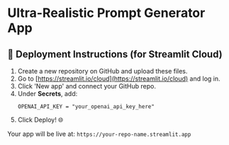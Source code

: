 # Ultra-Realistic Prompt Generator App

## 🚀 Deployment Instructions (for Streamlit Cloud)

1. Create a new repository on GitHub and upload these files.
2. Go to [https://streamlit.io/cloud](https://streamlit.io/cloud) and log in.
3. Click 'New app' and connect your GitHub repo.
4. Under **Secrets**, add:
   ```
   OPENAI_API_KEY = "your_openai_api_key_here"
   ```
5. Click Deploy! 🌐

Your app will be live at:
`https://your-repo-name.streamlit.app`
